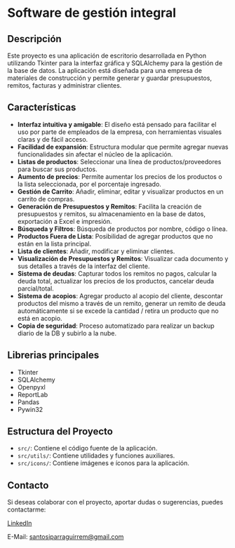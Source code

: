 # Software de gestión integral

## Descripción
Este proyecto es una aplicación de escritorio desarrollada en Python utilizando Tkinter para la interfaz gráfica y SQLAlchemy para la gestión de la base de datos. La aplicación está diseñada para una empresa de materiales de construcción y permite generar y guardar presupuestos, remitos, facturas y administrar clientes.

## Características
- **Interfaz intuitiva y amigable**: El diseño está pensado para facilitar el uso por parte de empleados de la empresa, con herramientas visuales claras y de fácil acceso.
- **Facilidad de expansión**: Estructura modular que permite agregar nuevas funcionalidades sin afectar el núcleo de la aplicación.
- **Listas de productos**: Seleccionar una línea de productos/proveedores para buscar sus productos.
- **Aumento de precios**: Permite aumentar los precios de los productos o la lista seleccionada, por el porcentaje ingresado.
- **Gestión de Carrito**: Añadir, eliminar, editar y visualizar productos en un carrito de compras.
- **Generación de Presupuestos y Remitos**: Facilita la creación de presupuestos y remitos, su almacenamiento en la base de datos, exportación a Excel e impresión.
- **Búsqueda y Filtros**: Búsqueda de productos por nombre, código o línea.
- **Productos Fuera de Lista**: Posibilidad de agregar productos que no están en la lista principal.
- **Lista de clientes**: Añadir, modificar y eliminar clientes.
- **Visualización de Presupuestos y Remitos**: Visualizar cada documento y sus detalles a través de la interfaz del cliente.
- **Sistema de deudas**: Capturar todos los remitos no pagos, calcular la deuda total, actualizar los precios de los productos, cancelar deuda parcial/total.
- **Sistema de acopios**: Agregar producto al acopio del cliente, descontar productos del mismo a través de un remito, generar un remito de deuda automáticamente si se excede la cantidad / retira un producto que no está en acopio.
- **Copia de seguridad**: Proceso automatizado para realizar un backup diario de la DB y subirlo a la nube.

## Librerias principales
- Tkinter
- SQLAlchemy
- Openpyxl
- ReportLab
- Pandas
- Pywin32

## Estructura del Proyecto
- `src/`: Contiene el código fuente de la aplicación.
- `src/utils/`: Contiene utilidades y funciones auxiliares.
- `src/icons/`: Contiene imágenes e íconos para la aplicación.

## Contacto

Si deseas colaborar con el proyecto, aportar dudas o sugerencias, puedes contactarme:

[LinkedIn](https://www.linkedin.com/in/santos-iparraguirre-b738a82b3/)

E-Mail: santosiparraguirrem@gmail.com
